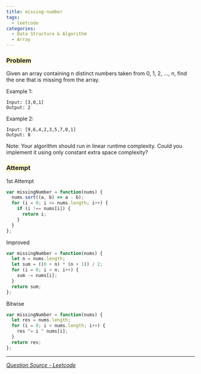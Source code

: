 ```yaml
---
title: missing-number
tags:
  - leetcode
categories:
  - Data Structure & Algorithm
  - Array
---
```


### <span style="background-color: #FFFBCC"> Problem

Given an array containing n distinct numbers taken from 0, 1, 2, ..., n, find the one that is missing from the array.

Example 1:

```
Input: [3,0,1]
Output: 2
```

Example 2:

```
Input: [9,6,4,2,3,5,7,0,1]
Output: 8
```

Note:
Your algorithm should run in linear runtime complexity. Could you implement it using only constant extra space complexity?

### <span style="background-color: #FFFBCC"> Attempt

1st Attempt

```javascript
var missingNumber = function(nums) {
  nums.sort((a, b) => a - b);
  for (i = 0; i <= nums.length; i++) {
    if (i !== nums[i]) {
      return i;
    }
  }
};
```

Improved

```javascript
var missingNumber = function(nums) {
  let n = nums.length;
  let sum = ((0 + n) * (n + 1)) / 2;
  for (i = 0; i < n; i++) {
    sum -= nums[i];
  }
  return sum;
};
```

Bitwise

```javascript
var missingNumber = function(nums) {
  let res = nums.length;
  for (i = 0; i < nums.length; i++) {
    res ^= i ^ nums[i];
  }
  return res;
};
```

---

_[Question Source - Leetcode](https://leetcode.com/problems/missing-number/)_
